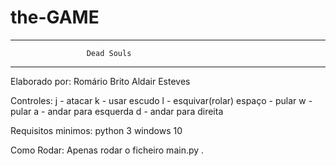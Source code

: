 # the-GAME
------------------------------------------------------
                     Dead Souls
------------------------------------------------------
Elaborado por:
    Romário Brito
    Aldair Esteves
    
Controles:
    j - atacar
    k - usar escudo
    l - esquivar(rolar)
    espaço - pular
    w - pular
    a - andar para esquerda
    d - andar para direita

Requisitos minimos:
    python 3
    windows 10

Como Rodar:
    Apenas rodar o ficheiro main.py .
    
    
  
